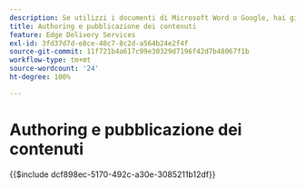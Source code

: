 ```yaml
---
description: Se utilizzi i documenti di Microsoft Word o Google, hai già familiarità sulla creazione dei contenuti.
title: Authoring e pubblicazione dei contenuti
feature: Edge Delivery Services
exl-id: 3fd37d7d-e8ce-48c7-8c2d-a564b24e2f4f
source-git-commit: 11f721b4a617c99e30329d7196f42d7b48067f1b
workflow-type: tm+mt
source-wordcount: '24'
ht-degree: 100%

---
```


# Authoring e pubblicazione dei contenuti

{{$include dcf898ec-5170-492c-a30e-3085211b12df}}

